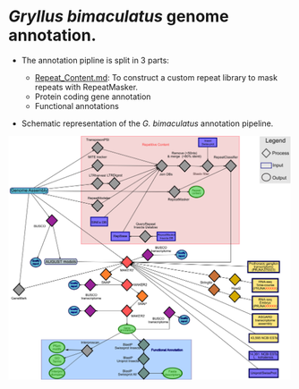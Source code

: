 
# *Gryllus bimaculatus* genome annotation.

- The annotation pipline is split in 3 parts:

	- [Repeat_Content.md](Repeat_Content.md): To construct a custom  repeat library to mask repeats with RepeatMasker. 
	- Protein coding gene annotation
	- Functional annotations


- Schematic representation of the *G. bimaculatus* annotation pipeline.

![G. bimaculatus pipline](Supplementary_Figure_1_PipelineGbi.png)

